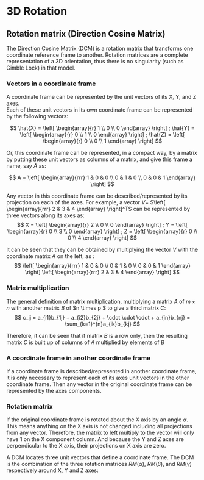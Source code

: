# 3D Rotation

## Rotation matrix (Direction Cosine Matrix)

The Direction Cosine Matrix (DCM) is a rotation matrix that transforms one coordinate 
reference frame to another. Rotation matrices are a complete representation of a 3D 
orientation, thus there is no singularity (such as Gimble Lock) in that model.

### Vectors in a coordinate frame  

A coordinate frame can be represented by the unit vectors of its X, Y, and Z axes.  
Each of these unit vectors in its own coordinate frame can be represented by the 
following vectors:

$$
\hat{X} =
\left[ \begin{array}{r}
1 \\
0 \\
0
\end{array} \right] ;  
\hat{Y} =
\left[ \begin{array}{r}
0 \\
1 \\
0
\end{array} \right] ;  
\hat{Z} =
\left[ \begin{array}{r}
0 \\
0 \\
1
\end{array} \right]  
$$  

Or, this coordinate frame can be represented, in a compact way, by a matrix by putting 
these unit vectors as columns of a matrix, and give this frame a name, say $A$ as:  

$$ A = 
\left[ \begin{array}{rrr}
1 & 0 & 0 \\
0 & 1 & 0 \\
0 & 0 & 1
\end{array} \right]  
$$

Any vector in this coordinate frame can be described/represented by its projection on each 
of the axes. For example, a vector $V$= $\left[ \begin{array}{rrr} 2 & 3 & 4 \end{array} \right]^T$ 
can be represented by three vectors along its axes as: 
$$
X =
\left[ \begin{array}{r}
2 \\
0 \\
0
\end{array} \right] ;  
Y =
\left[ \begin{array}{r}
0 \\
3 \\
0
\end{array} \right] ;  
Z =
\left[ \begin{array}{r}
0 \\
0 \\
4
\end{array} \right]  
$$

It can be seen that they can be obtained by multiplying the vector $V$ with the 
coordinate matrix $A$ on the left, as :
$$
\left[ \begin{array}{rrr}
1 & 0 & 0 \\
0 & 1 & 0 \\
0 & 0 & 1
\end{array} \right]  
\left[ \begin{array}{rrr}
2 & 3 & 4
\end{array} \right]
$$

### Matrix multiplication

The general definition of matrix multiplication, multiplying a matrix $A$ of 
$m \times n$ with another matrix $B$ of $n \times p $ to give a third matrix $C$:
$$
c_ij = a_{i1}b_{1j} + a_{i2}b_{2j} + \cdot \cdot \cdot  + a_{in}b_{nj} = \sum_{k=1}^{n}a_{ik}b_{kj}
$$

Therefore, it can be seen that if matrix $B$ is a row only, then the resulting 
matrix $C$ is built up of columns of $A$ multiplied by elements of $B$  

### A coordinate frame in another coordinate frame

If a coordinate frame is described/represented in another coordinate frame, it 
is only necessary to represent each of its axes unit vectors in the other coordinate 
frame. Then any vector in the original coordinate frame can be represented by 
the axes components.
  
### Rotation matrix

If the original coordinate frame is rotated about the X axis by an angle $\alpha$. 
This means anything on the X axis is not changed including all projections 
from any vector. Therefore, the matrix to left multiply to the vector will only 
have 1 on the X component column. And because the Y and Z axes are perpendicular 
to the X axis, their projections on X axis are zero.

A DCM locates three unit vectors that define a coordinate frame. The DCM is the 
combination of the three rotation matrices $RM(\alpha)$, $RM(\beta)$, and $RM(\gamma)$ 
respectively around X, Y and Z axes: